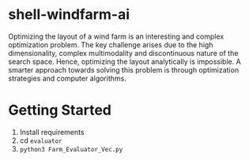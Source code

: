 # shell-windfarm-ai
Optimizing the layout of a wind farm is an interesting and complex optimization problem. The key challenge arises due to the high dimensionality, complex multimodality and discontinuous nature of the search space. Hence, optimizing the layout analytically is impossible. A smarter approach towards solving this problem is through optimization strategies and computer algorithms.

# Getting Started
1. Install requirements
2. cd `evaluator`
3. `python3 Farm_Evaluator_Vec.py`
